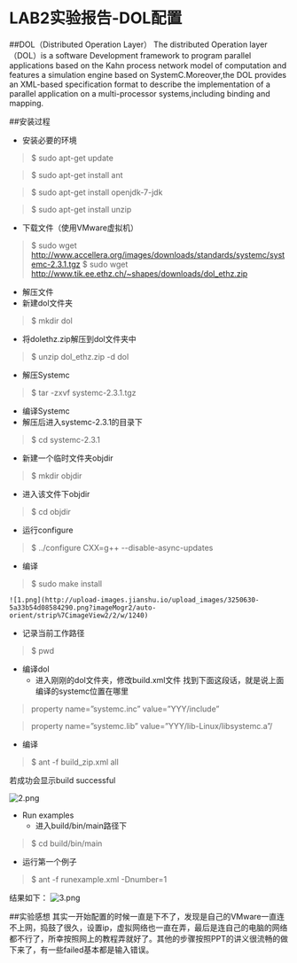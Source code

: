 #  LAB2实验报告-DOL配置

##DOL（Distributed Operation Layer）
The distributed Operation layer（DOL）is a software Development framework to program parallel applications  based on the Kahn process network model of computation and features a simulation engine based on SystemC.Moreover,the DOL provides an XML-based specification format to describe the implementation of a parallel application on a multi-processor systems,including binding and mapping. 

##安装过程
* 安装必要的环境

> $ sudo apt-get update

> $ sudo apt-get install ant

> $ sudo apt-get install openjdk-7-jdk

> $ sudo apt-get install unzip

* 下载文件（使用VMware虚拟机）

> $ sudo wget http://www.accellera.org/images/downloads/standards/systemc/systemc-2.3.1.tgz
> $ sudo wget http://www.tik.ee.ethz.ch/~shapes/downloads/dol_ethz.zip

* 解压文件
 * 新建dol文件夹
> $ mkdir dol

 * 将dolethz.zip解压到dol文件夹中
> $ unzip dol_ethz.zip -d dol

 * 解压Systemc
> $ tar -zxvf systemc-2.3.1.tgz

* 编译Systemc
 * 解压后进入systemc-2.3.1的目录下
> $ cd systemc-2.3.1
 
 * 新建一个临时文件夹objdir
> $ mkdir objdir
 
  * 进入该文件下objdir
> $ cd objdir
 
  * 运行configure
> $ ../configure CXX=g++ --disable-async-updates

 * 编译
> $ sudo make install
   
    ![1.png](http://upload-images.jianshu.io/upload_images/3250630-5a33b54d08584290.png?imageMogr2/auto-orient/strip%7CimageView2/2/w/1240)

  * 记录当前工作路径
> $ pwd

* 编译dol
  * 进入刚刚的dol文件夹，修改build.xml文件 
 找到下面这段话，就是说上面编译的systemc位置在哪里
> property name=”systemc.inc” value=”YYY/include” 

> property name=”systemc.lib” value=”YYY/lib-Linux/libsystemc.a”/
 
 * 编译 
> $ ant -f build_zip.xml all

   若成功会显示build successful
 
 ![2.png](http://upload-images.jianshu.io/upload_images/3250630-67ecef1a9ca31bf2.png?imageMogr2/auto-orient/strip%7CimageView2/2/w/1240)

* Run examples
  * 进入build/bin/main路径下
> $ cd build/bin/main

  * 运行第一个例子
> $ ant -f runexample.xml -Dnumber=1

   结果如下：
![3.png](http://upload-images.jianshu.io/upload_images/3250630-bb80705f3fed142f.png?imageMogr2/auto-orient/strip%7CimageView2/2/w/1240)

##实验感想
其实一开始配置的时候一直是下不了，发现是自己的VMware一直连不上网，捣鼓了很久，设置ip，虚拟网络也一直在弄，最后是连自己的电脑的网络都不行了，所幸按照网上的教程弄就好了。其他的步骤按照PPT的讲义很流畅的做下来了，有一些failed基本都是输入错误。
